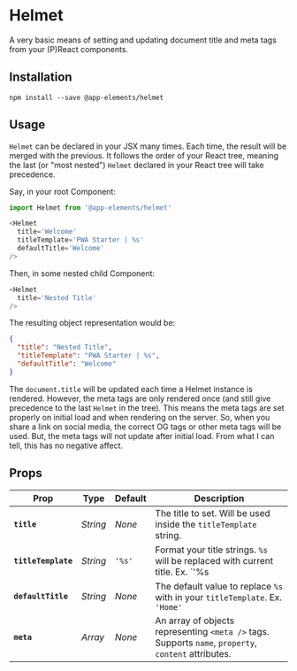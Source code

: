 # Helmet

A very basic means of setting and updating document title and meta tags from your (P)React components.

## Installation

`npm install --save @app-elements/helmet`

## Usage

`Helmet` can be declared in your JSX many times. Each time, the result will be merged with the previous. It follows the order of your React tree, meaning the last (or "most nested") `Helmet` declared in your React tree will take precedence.

Say, in your root Component:

```javascript
import Helmet from '@app-elements/helmet'

<Helmet
  title='Welcome'
  titleTemplate='PWA Starter | %s'
  defaultTitle='Welcome'
/>
```

Then, in some nested child Component:

```javascript
<Helmet
  title='Nested Title'
/>
```

The resulting object representation would be:

```json
{
  "title": "Nested Title",
  "titleTemplate": "PWA Starter | %s",
  "defaultTitle": "Welcome"
}
```

The `document.title` will be updated each time a Helmet instance is rendered. However, the meta tags are only rendered once (and still give precedence to the last `Helmet` in the tree). This means the meta tags are set properly on initial load and when rendering on the server. So, when you share a link on social media, the correct OG tags or other meta tags will be used. But, the meta tags will not update after initial load. From what I can tell, this has no negative affect.


## Props

| Prop                   | Type        | Default       | Description         |
|------------------------|-------------|---------------|---------------------|
| **`title`**            | _String_    | _None_        | The title to set. Will be used inside the `titleTemplate` string.
| **`titleTemplate`**    | _String_    | `'%s'`        | Format your title strings. `%s` will be replaced with current title. Ex. `'%s | My Cool Site'`
| **`defaultTitle`**     | _String_    | _None_        | The default value to replace `%s` with in your `titleTemplate`. Ex. `'Home'`
| **`meta`**             | _Array_     | _None_        | An array of objects representing `<meta />` tags. Supports `name`, `property`, `content` attributes.
